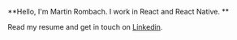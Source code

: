 **Hello, I'm Martin Rombach. I work in React and React Native. 
**  

Read my resume and get in touch on <a href="https://www.linkedin.com/in/martin-rombach-0a67b266/">Linkedin</a>.

